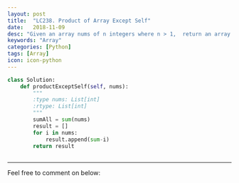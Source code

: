 ```yaml
---
layout: post
title:  "LC238. Product of Array Except Self"
date:   2018-11-09
desc: "Given an array nums of n integers where n > 1,  return an array output such that output[i] is equal to the product of all the elements of nums except nums[i]."
keywords: "Array"
categories: [Python]
tags: [Array]
icon: icon-python
---
```


```python
class Solution:
    def productExceptSelf(self, nums):
        """
        :type nums: List[int]
        :rtype: List[int]
        """
        sumAll = sum(nums)
        result = []
        for i in nums:
            result.append(sum-i)
        return result
        
```

---

Feel free to comment on below: